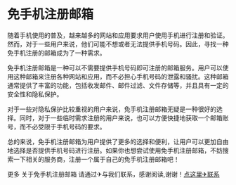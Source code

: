 # 免手机注册邮箱

随着手机使用的普及，越来越多的网站和应用要求用户使用手机进行注册和验证。然而，对于一些用户来说，他们可能不想或者无法提供手机号码。因此，寻找一种免手机注册的邮箱成为了一种需求。

免手机注册邮箱是一种可以不需要提供手机号码即可注册的邮箱服务。用户可以使用这种邮箱来注册各种网站和应用，而不必担心手机号码的泄露和骚扰。这种邮箱通常提供了丰富的功能，包括收发邮件、邮件过滤、文件存储等，并且具有一定的安全性和隐私保护。

对于一些对隐私保护比较重视的用户来说，免手机注册邮箱无疑是一种很好的选择。同时，对于一些临时需求注册的用户来说，也可以方便快捷地获取一个邮箱账号，而不必受限于手机号码的要求。

总的来说，免手机注册邮箱为用户提供了更多的选择和便利，让用户可以更加自由地选择是否提供手机号码进行注册。如果你也想尝试使用免手机注册邮箱，不妨搜索一下相关的服务商，注册一个属于自己的免手机注册邮箱吧！

更多 关于免手机注册邮箱 请通过✈与我们联系，感谢阅读,谢谢！[点这里✈联系](https://sms.k02.cc)